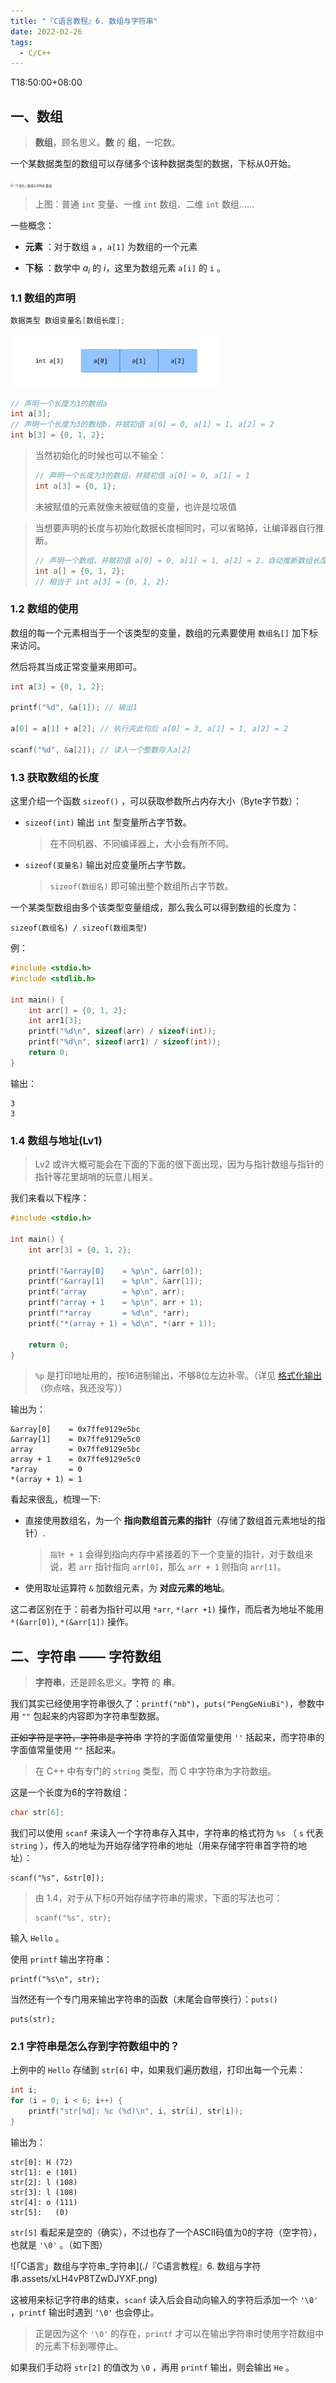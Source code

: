 ```yaml
---
title: "『C语言教程』6. 数组与字符串"
date: 2022-02-26
tags:
  - C/C++
---
```

T18:50:00+08:00
## 一、数组

> **数组**，顾名思义。**数** 的 **组**，一坨数。

一个某数据类型的数组可以存储多个该种数据类型的数据，下标从0开始。

<img src="https://i.loli.net/2021/10/27/qLW34fmvpjgEJ6M.png" alt="「C语言」数组与字符串_数组" style="zoom:33%;" />

> 上图：普通 `int` 变量、一维 `int` 数组、二维 `int` 数组......

一些概念：

- **元素** ：对于数组 `a` ，`a[1]` 为数组的一个元素

- **下标** ：数学中 $a_i$ 的 $i$，这里为数组元素 `a[i]` 的 `i` 。

### 1.1 数组的声明

```C
数据类型 数组变量名[数组长度];
```

<img src="./『C语言教程』6. 数组与字符串.assets/24fKIrC6bM8wNUY.png" alt="「C语言」数组与字符串_一维数组" style="zoom: 33%;" />

```C
// 声明一个长度为3的数组a
int a[3];
// 声明一个长度为3的数组b，并赋初值 a[0] = 0, a[1] = 1, a[2] = 2
int b[3] = {0, 1, 2};
```

> 当然初始化的时候也可以不输全：
>
> ```C
> // 声明一个长度为3的数组，并赋初值 a[0] = 0, a[1] = 1
> int a[3] = {0, 1};
> ```
>
> 未被赋值的元素就像未被赋值的变量，也许是垃圾值

> 当想要声明的长度与初始化数据长度相同时，可以省略掉，让编译器自行推断。
>
> ```C
> // 声明一个数组，并赋初值 a[0] = 0, a[1] = 1, a[2] = 2，自动推断数组长度为3
> int a[] = {0, 1, 2};
> // 相当于 int a[3] = {0, 1, 2};
> ```

### 1.2 数组的使用

数组的每一个元素相当于一个该类型的变量，数组的元素要使用 `数组名[]` 加下标来访问。

然后将其当成正常变量来用即可。

```C
int a[3] = {0, 1, 2};

printf("%d", &a[1]); // 输出1

a[0] = a[1] + a[2]; // 执行完此句后 a[0] = 3, a[1] = 1, a[2] = 2

scanf("%d", &a[2]); // 读入一个整数存入a[2]
```

### 1.3 获取数组的长度

这里介绍一个函数 `sizeof()` ，可以获取参数所占内存大小（Byte字节数）：

- `sizeof(int)` 输出 `int` 型变量所占字节数。

  > 在不同机器、不同编译器上，大小会有所不同。

- `sizeof(变量名)` 输出对应变量所占字节数。
  > `sizeof(数组名)` 即可输出整个数组所占字节数。

一个某类型数组由多个该类型变量组成，那么我么可以得到数组的长度为：

```
sizeof(数组名) / sizeof(数组类型)
```

例：

```C
#include <stdio.h>
#include <stdlib.h>

int main() {
	int arr[] = {0, 1, 2};
	int arr1[3];
	printf("%d\n", sizeof(arr) / sizeof(int));
	printf("%d\n", sizeof(arr1) / sizeof(int));
	return 0;
}
```

输出：

```
3
3
```

### 1.4 数组与地址(Lv1)
> Lv2 或许大概可能会在下面的下面的很下面出现，因为与指针数组与指针的指针等花里胡哨的玩意儿相关。

我们来看以下程序：

```C
#include <stdio.h>

int main() {
	int arr[3] = {0, 1, 2};
	
	printf("&array[0]    = %p\n", &arr[0]);
	printf("&array[1]    = %p\n", &arr[1]);
	printf("array        = %p\n", arr);
	printf("array + 1    = %p\n", arr + 1);
	printf("*array       = %d\n", *arr);
	printf("*(array + 1) = %d\n", *(arr + 1));
	
	return 0;
}
```
> `%p` 是打印地址用的，按16进制输出，不够8位左边补零。（详见 [格式化输出]() （你点啥，我还没写））

输出为：

```
&array[0]    = 0x7ffe9129e5bc
&array[1]    = 0x7ffe9129e5c0
array        = 0x7ffe9129e5bc
array + 1    = 0x7ffe9129e5c0
*array       = 0
*(array + 1) = 1
```

看起来很乱，梳理一下:

- 直接使用数组名，为一个 **指向数组首元素的指针**（存储了数组首元素地址的指针）.
  > `指针 + 1` 会得到指向内存中紧接着的下一个变量的指针，对于数组来说，若 `arr` 指针指向 `arr[0]`，那么 `arr + 1` 则指向 `arr[1]`。
- 使用取址运算符 `&` 加数组元素，为 **对应元素的地址**。

这二者区别在于：前者为指针可以用 `*arr`, `*(arr +1)` 操作，而后者为地址不能用 `*(&arr[0])`, `*(&arr[1])` 操作。

## 二、字符串 —— 字符数组

> **字符串**，还是顾名思义。**字符** 的 **串**。

我们其实已经使用字符串很久了：`printf("nb")`，`puts("PengGeNiuBi")`，参数中用 `""` 包起来的内容即为字符串型数据。

<s>正如字符是字符，字符串是字符串</s> 字符的字面值常量使用 `''` 括起来，而字符串的字面值常量使用 `""` 括起来。

> 在 C++ 中有专门的 `string` 类型，而 C 中字符串为字符数组。

这是一个长度为6的字符数组：

```C
char str[6];
```

我们可以使用 `scanf` 来读入一个字符串存入其中，字符串的格式符为 `%s` （ `s` 代表 `string` ），传入的地址为开始存储字符串的地址（用来存储字符串首字符的地址）：

```
scanf("%s", &str[0]);
```

> 由 1.4，对于从下标0开始存储字符串的需求，下面的写法也可：
>
> ```
> scanf("%s", str);
> ```

输入 `Hello` 。

使用 `printf` 输出字符串：

```
printf("%s\n", str);
```

当然还有一个专门用来输出字符串的函数（末尾会自带换行）：`puts()`
```
puts(str);
```

### 2.1 字符串是怎么存到字符数组中的？

上例中的 `Hello` 存储到 `str[6]` 中，如果我们遍历数组，打印出每一个元素：

```c
int i;
for (i = 0; i < 6; i++) {
	printf("str[%d]: %c (%d)\n", i, str[i], str[i]);
}
```

输出为：

```
str[0]: H (72)
str[1]: e (101)
str[2]: l (108)
str[3]: l (108)
str[4]: o (111)
str[5]:   (0)
```

`str[5]` 看起来是空的（确实），不过也存了一个ASCII码值为0的字符（空字符），也就是 `'\0'` 。（如下图）

![「C语言」数组与字符串_字符串](./『C语言教程』6. 数组与字符串.assets/xLH4vP8TZwDJYXF.png)

这被用来标记字符串的结束，`scanf` 读入后会自动向输入的字符后添加一个 `'\0'` ，`printf` 输出时遇到 `'\0'` 也会停止。

> 正是因为这个 `'\0'` 的存在，`printf` 才可以在输出字符串时使用字符数组中的元素下标到哪停止。

如果我们手动将 `str[2]` 的值改为 `\0` ，再用 `printf` 输出，则会输出 `He` 。
